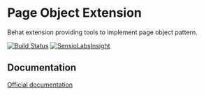 Page Object Extension
=====================

Behat extension providing tools to implement page object pattern.

[![Build Status](https://secure.travis-ci.org/sensiolabs/BehatPageObjectExtension.png?branch=master)](http://travis-ci.org/sensiolabs/BehatPageObjectExtension)
[![SensioLabsInsight](https://insight.sensiolabs.com/projects/bcbbc1d0-d07a-4173-814c-0d3b6ffe23d5/mini.png)](https://insight.sensiolabs.com/projects/bcbbc1d0-d07a-4173-814c-0d3b6ffe23d5)

## Documentation

[Official documentation](http://extensions.behat.org/page-object/)
